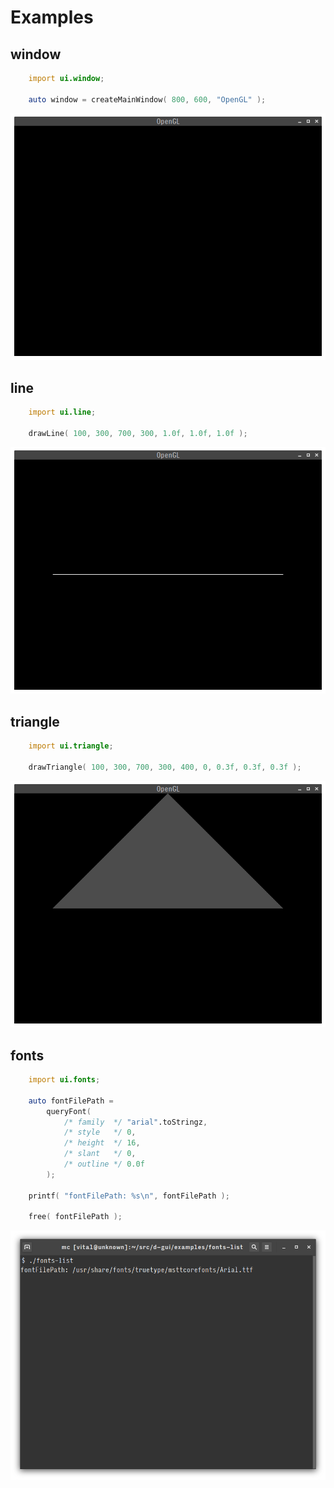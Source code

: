 # Examples

## window
```D
    import ui.window;

    auto window = createMainWindow( 800, 600, "OpenGL" );
```
![window-glfw.png](demo/window-glfw.png)

## line
```D
    import ui.line;

    drawLine( 100, 300, 700, 300, 1.0f, 1.0f, 1.0f );
```
![line-gl3.png](demo/line-gl3.png)

## triangle
```D
    import ui.triangle;

    drawTriangle( 100, 300, 700, 300, 400, 0, 0.3f, 0.3f, 0.3f );
```
![triangle-gl3.png](demo/triangle-gl3.png)

## fonts
```D
    import ui.fonts;

    auto fontFilePath = 
        queryFont( 
            /* family  */ "arial".toStringz,
            /* style   */ 0, 
            /* height  */ 16, 
            /* slant   */ 0, 
            /* outline */ 0.0f
        );

    printf( "fontFilePath: %s\n", fontFilePath );

    free( fontFilePath );
```
![fonts-list.png](demo/fonts-list.png)

